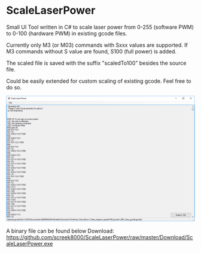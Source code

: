 # ScaleLaserPower
Small UI Tool written in C# to scale laser power from 0-255 (software PWM) to 0-100 (hardware PWM) in existing gcode files.

Currently only M3 (or M03) commands with Sxxx values are supported.
If M3 commands without S value are found, S100 (full power) is added.

The scaled file is saved with the suffix "scaledTo100" besides the source file.

Could be easily extended for custom scaling of existing gcode. Feel free to do so.

![Image of UI](https://github.com/screek8000/ScaleLaserPower/raw/master/Download/Scale_Laser_Power_Sample.png)

A binary file can be found below Download:
https://github.com/screek8000/ScaleLaserPower/raw/master/Download/ScaleLaserPower.exe
